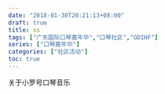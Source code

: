 ```yaml
---
date: "2018-01-30T20:21:13+08:00"
draft: true
title: ss
tags: ["广东国际口琴嘉年华","口琴社区","GDIHF"]
series: ["口琴嘉年华"]
categories: ["社区活动"]
toc: true
---
```


关于小罗号口琴音乐

<!--more-->
